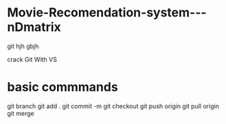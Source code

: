 # Movie-Recomendation-system---nDmatrix
git 
hjh
gbjh



crack Git With VS 
# basic commmands
 git branch
 git add .
 git commit -m 
 git checkout
 git push origin 
 git pull origin
 git merge
